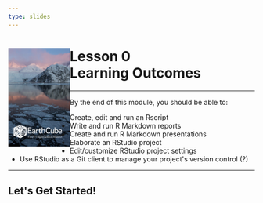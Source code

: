 ```yaml
---
type: slides
---
```


<div><h1><img src="https://github.com/throughput-ec/ec-workshops/blob/main/static/module1/00_ec_slide1.png?raw=true" alt="EC Theme" width=25% align="left"/> Lesson 0<br>Learning Outcomes</h1></div>

---

By the end of this module, you should be able to:

- Create, edit and run an Rscript 
- Write and run R Markdown reports
- Create and run R Markdown presentations
- Elaborate an RStudio project
- Edit/customize RStudio project settings 
- Use RStudio as a Git client to manage your project's version control (?)

---

## Let's Get Started!